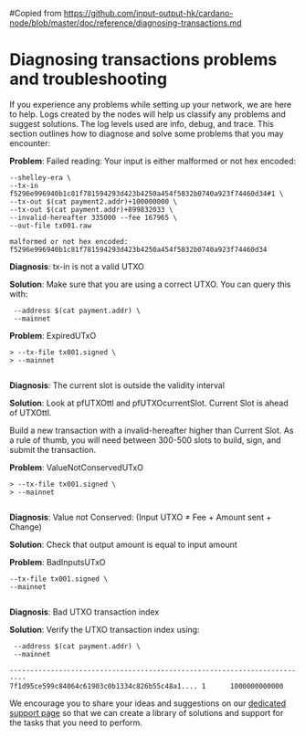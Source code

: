 #Copied from https://github.com/input-output-hk/cardano-node/blob/master/doc/reference/diagnosing-transactions.md

# Diagnosing transactions problems and troubleshooting

If you experience any problems while setting up your network, we are here to help. Logs created by the nodes will help us classify any problems and suggest solutions. The log levels used are info, debug, and trace.
This section outlines how to diagnose and solve some problems that you may encounter:

**Problem**: Failed reading: Your input is either malformed or not hex encoded:

```$ cardano-cli transaction build-raw \
--shelley-era \
--tx-in f5296e996940b1c81f781594293d423b4250a454f5832b0740a923f74460d34#1 \
--tx-out $(cat payment2.addr)+100000000 \
--tx-out $(cat payment.addr)+899832033 \
--invalid-hereafter 335000 --fee 167965 \
--out-file tx001.raw
```

```> option --tx-in: Failed reading: Your input is either
malformed or not hex encoded:
f5296e996940b1c81f781594293d423b4250a454f5832b0740a923f74460d34
```

**Diagnosis**:  tx-in is not a valid UTXO

**Solution**: Make sure that you are using a correct UTXO. You can query this with:

```$ cardano-cli query utxo \
 --address $(cat payment.addr) \
 --mainnet
```

**Problem**: ExpiredUTxO

```$ cardano-cli transaction submit \
> --tx-file tx001.signed \
> --mainnet
```

```> ApplyTxError [LedgerFailure (UtxowFailure (UtxoFailure(ExpiredUTxO {pfUTXOttl = SlotNo {unSlotNo = 123456}, pfUTXOcurrentSlot = SlotNo {unSlotNo = 123457}})))]
```
**Diagnosis**: The current slot is outside the validity interval

**Solution**: Look at pfUTXOttl and pfUTXOcurrentSlot. Current Slot is ahead of UTXOttl.

Build a new transaction with a invalid-hereafter higher than Current Slot. As a rule of thumb, you will need between 300-500 slots to build, sign, and submit the transaction.

**Problem**: ValueNotConservedUTxO

```$ cardano-cli transaction submit \
> --tx-file tx001.signed \
> --mainnet
```

```ApplyTxError [LedgerFailure (UtxowFailure (UtxoFailure (FeeTooSmallUTxO (Coin 172409) (Coin 167965)))),LedgerFailure (UtxowFailure (UtxoFailure (ValueNotConservedUTxO (Coin 1000000000)(Coin 999999998))))]
```
**Diagnosis**: Value not Conserved: (Input UTXO ≠ Fee + Amount sent + Change)

**Solution**: Check that output amount is equal to input amount

**Problem**: BadInputsUTxO

```$ cardano-cli transaction submit \
--tx-file tx001.signed \
--mainnet
```
```> ApplyTxError [LedgerFailure (UtxowFailure (UtxoFailure (BadInputsUTxO (fromList [TxIn (TxId {_TxId =f5296e996940b1c81f781594293d423b4250a454f5832b0740a923f74460d34e}) ]))))
```
**Diagnosis**: Bad UTXO transaction index

**Solution**: Verify the UTXO transaction index using:

```$ cardano-cli query utxo \
 --address $(cat payment.addr) \
 --mainnet
```

```>  TxHash                                    TxIx      Lovelace
--------------------------------------------------------------------------
7f1d95ce599c84064c61903c0b1334c826b55c48a1.... 1      1000000000000
```

We encourage you to share your ideas and suggestions on our [dedicated support page](https://iohk.zendesk.com/hc/en-us/categories/900000102203-Shelley-Testnet) so that we can create a library of solutions and support for the tasks that you need to perform.
